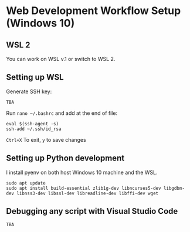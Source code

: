 # Web Development Workflow Setup (Windows 10)

## WSL 2

You can work on WSL v.1 or switch to WSL 2.

## Setting up WSL

Generate SSH key:
```
TBA
```

Run `nano ~/.bashrc` and add at the end of file:

```
eval $(ssh-agent -s)
ssh-add ~/.ssh/id_rsa
```

`Ctrl+X` To exit, `y` to save changes

## Setting up Python development

I install pyenv on both host Windows 10 machine and the WSL.

```
sudo apt update
sudo apt install build-essential zlib1g-dev libncurses5-dev libgdbm-dev libnss3-dev libssl-dev libreadline-dev libffi-dev wget
```


## Debugging any script with Visual Studio Code

```
TBA
```
